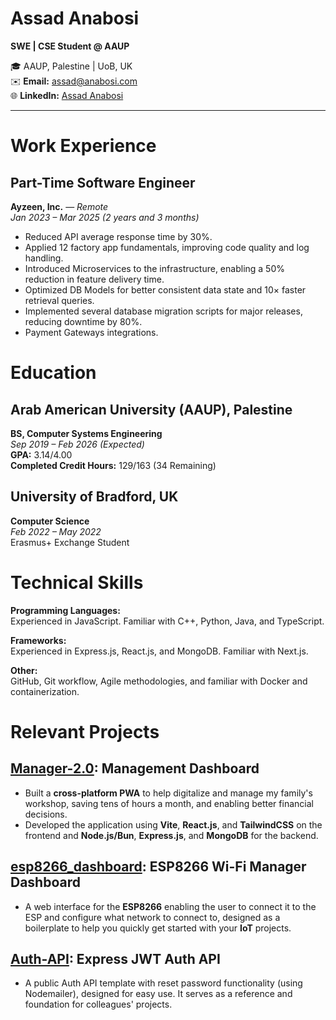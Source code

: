 # Assad Anabosi

**SWE | CSE Student @ AAUP**

🎓 AAUP, Palestine | UoB, UK  
✉️ **Email:** [assad@anabosi.com](mailto:assad@anabosi.com)  
🌐 **LinkedIn:** [Assad Anabosi](https://linkedin.com/in/assadanabosi)

---

# Work Experience

## Part-Time Software Engineer

**Ayzeen, Inc.** — _Remote_  
_Jan 2023 – Mar 2025 (2 years and 3 months)_

- Reduced API average response time by 30%.
- Applied 12 factory app fundamentals, improving code quality and log handling.
- Introduced Microservices to the infrastructure, enabling a 50% reduction in feature delivery time.
- Optimized DB Models for better consistent data state and 10× faster retrieval queries.
- Implemented several database migration scripts for major releases, reducing downtime by 80%.
- Payment Gateways integrations.

# Education

## Arab American University (AAUP), Palestine

**BS, Computer Systems Engineering**  
_Sep 2019 – Feb 2026 (Expected)_  
**GPA:** 3.14/4.00  
**Completed Credit Hours:** 129/163 (34 Remaining)

## University of Bradford, UK

**Computer Science**  
_Feb 2022 – May 2022_  
Erasmus+ Exchange Student

# Technical Skills

**Programming Languages:**  
Experienced in JavaScript. Familiar with C++, Python, Java, and TypeScript.

**Frameworks:**  
Experienced in Express.js, React.js, and MongoDB. Familiar with Next.js.

**Other:**  
GitHub, Git workflow, Agile methodologies, and familiar with Docker and containerization.

# Relevant Projects

## [Manager-2.0](https://github.com/AssadAnabosi/Manager-2.0): Management Dashboard

- Built a **cross-platform PWA** to help digitalize and manage my family's workshop, saving tens of hours a month, and enabling better financial decisions.
- Developed the application using **Vite**, **React.js**, and **TailwindCSS** on the frontend and **Node.js/Bun**, **Express.js**, and **MongoDB** for the backend.

## [esp8266_dashboard](https://github.com/AssadAnabosi/esp8266_dashboard): ESP8266 Wi-Fi Manager Dashboard

- A web interface for the **ESP8266** enabling the user to connect it to the ESP and configure what network to connect to, designed as a boilerplate to help you quickly get started with your **IoT** projects.

## [Auth-API](https://github.com/AssadAnabosi/auth-api): Express JWT Auth API

- A public Auth API template with reset password functionality (using Nodemailer), designed for easy use. It serves as a reference and foundation for colleagues' projects.
